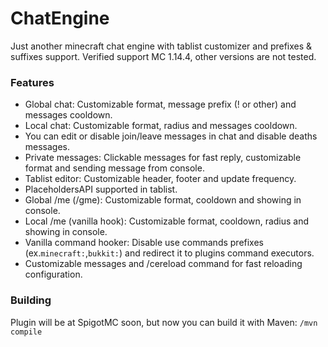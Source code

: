 # ChatEngine
Just another minecraft chat engine with tablist customizer and prefixes & suffixes support. 
Verified support MC 1.14.4, other versions are not tested.

### Features
- Global chat: Customizable format, message prefix (! or other) and messages cooldown.
- Local chat: Customizable format, radius and messages cooldown.
- You can edit or disable join/leave messages in chat and disable deaths messages.
- Private messages: Clickable messages for fast reply, customizable format and sending message from console.
- Tablist editor: Customizable header, footer and update frequency.
- PlaceholdersAPI supported in tablist.
- Global /me (/gme): Customizable format, cooldown and showing in console.
- Local /me (vanilla hook): Customizable format, cooldown, radius and showing in console.
- Vanilla command hooker: Disable use commands prefixes (ex.`minecraft:`,`bukkit:`) and redirect it to plugins command executors.
- Customizable messages and /cereload command for fast reloading configuration.

### Building
Plugin will be at SpigotMC soon, but now you can build it with Maven: `/mvn compile`
